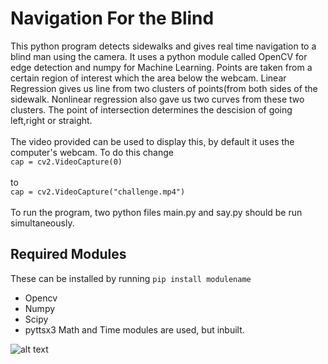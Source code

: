 # Navigation For the Blind
This python program detects sidewalks and gives real time navigation to a blind man using the camera. It uses a python module called OpenCV for edge detection and numpy for Machine Learning. Points are taken from a certain region of interest which the area below the webcam. Linear Regression gives us line from two clusters of points(from both sides of the sidewalk. Nonlinear regression also gave us two curves from these two clusters. The point of intersection determines the descision of going left,right or straight.
<br /><br />
The video provided can be used to display this, by default it uses the computer's webcam. To do this change
<br />
`cap = cv2.VideoCapture(0)`
<br /><br />
to
<br />
`cap = cv2.VideoCapture("challenge.mp4")`
<br /><br />
To run the program, two python files main.py and say.py should be run simultaneously.

## Required Modules
These can be installed by running `pip install modulename`
* Opencv
* Numpy 
* Scipy 
* pyttsx3 
Math and Time modules are used, but inbuilt.

![alt text](https://github.com/vivek3141/NavigationForBlind/blob/master/Documentation/road.PNG)
